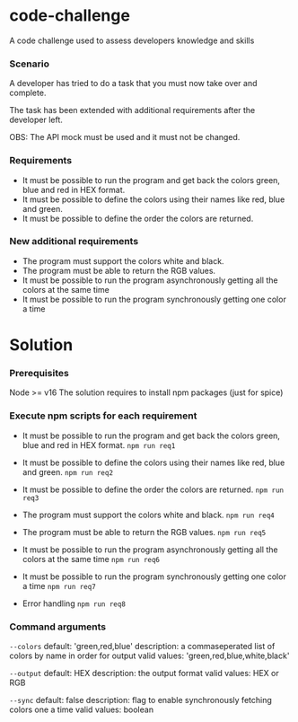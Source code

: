 # code-challenge
A code challenge used to assess developers knowledge and skills

### Scenario
A developer has tried to do a task that you must now take over and complete.

The task has been extended with additional requirements after the developer left.

OBS: The API mock must be used and it must not be changed.

### Requirements
- It must be possible to run the program and get back the colors green, blue and red in HEX format.
- It must be possible to define the colors using their names like red, blue and green.
- It must be possible to define the order the colors are returned.

### New additional requirements
- The program must support the colors white and black.
- The program must be able to return the RGB values.
- It must be possible to run the program asynchronously getting all the colors at the same time
- It must be possible to run the program synchronously getting one color a time

# Solution

### Prerequisites
Node >= v16
The solution requires to install npm packages (just for spice)

### Execute npm scripts for each requirement
- It must be possible to run the program and get back the colors green, blue and red in HEX format.
`npm run req1`

- It must be possible to define the colors using their names like red, blue and green.
`npm run req2`

- It must be possible to define the order the colors are returned.
`npm run req3`

- The program must support the colors white and black.
`npm run req4`

- The program must be able to return the RGB values.
`npm run req5`

- It must be possible to run the program asynchronously getting all the colors at the same time
`npm run req6`

- It must be possible to run the program synchronously getting one color a time
`npm run req7`

- Error handling
`npm run req8`


### Command arguments

`--colors`
default: 'green,red,blue'
description: a commaseperated list of colors by name in order for output
valid values: 'green,red,blue,white,black'

`--output`
default: HEX
description: the output format 
valid values: HEX or RGB

`--sync`
default: false
description: flag to enable synchronously fetching colors one a time
valid values: boolean
